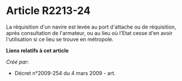# Article R2213-24

La réquisition d'un navire est levée au port d'attache ou de réquisition, après consultation de l'armateur, ou au lieu où
l'Etat cesse d'en avoir l'utilisation si ce lieu se trouve en métropole.

**Liens relatifs à cet article**

_Créé par_:

  - Décret n°2009-254 du 4 mars 2009 - art.
